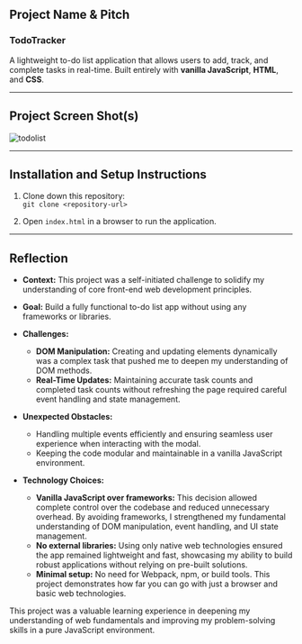 ## Project Name & Pitch  

### TodoTracker  
A lightweight to-do list application that allows users to add, track, and complete tasks in real-time. Built entirely with **vanilla JavaScript**, **HTML**, and **CSS**.  

---  

## Project Screen Shot(s)  

![todolist](https://github.com/user-attachments/assets/e3f1f2ad-b844-40a0-b953-b321b4a63bd1)


---  

## Installation and Setup Instructions  

1. Clone down this repository:  
   `git clone <repository-url>`  

2. Open `index.html` in a browser to run the application.  

---  

## Reflection  

- **Context:** This project was a self-initiated challenge to solidify my understanding of core front-end web development principles.  
- **Goal:** Build a fully functional to-do list app without using any frameworks or libraries.  
- **Challenges:**  
  - **DOM Manipulation:** Creating and updating elements dynamically was a complex task that pushed me to deepen my understanding of DOM methods.  
  - **Real-Time Updates:** Maintaining accurate task counts and completed task counts without refreshing the page required careful event handling and state management.  

- **Unexpected Obstacles:**  
  - Handling multiple events efficiently and ensuring seamless user experience when interacting with the modal.  
  - Keeping the code modular and maintainable in a vanilla JavaScript environment.  

- **Technology Choices:**  
  - **Vanilla JavaScript over frameworks:** This decision allowed complete control over the codebase and reduced unnecessary overhead. By avoiding frameworks, I strengthened my fundamental understanding of DOM manipulation, event handling, and UI state management.  
  - **No external libraries:** Using only native web technologies ensured the app remained lightweight and fast, showcasing my ability to build robust applications without relying on pre-built solutions.  
  - **Minimal setup:** No need for Webpack, npm, or build tools. This project demonstrates how far you can go with just a browser and basic web technologies.

This project was a valuable learning experience in deepening my understanding of web fundamentals and improving my problem-solving skills in a pure JavaScript environment.
